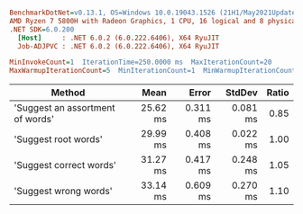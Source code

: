 ``` ini

BenchmarkDotNet=v0.13.1, OS=Windows 10.0.19043.1526 (21H1/May2021Update)
AMD Ryzen 7 5800H with Radeon Graphics, 1 CPU, 16 logical and 8 physical cores
.NET SDK=6.0.200
  [Host]     : .NET 6.0.2 (6.0.222.6406), X64 RyuJIT
  Job-ADJPVC : .NET 6.0.2 (6.0.222.6406), X64 RyuJIT

MinInvokeCount=1  IterationTime=250.0000 ms  MaxIterationCount=20  
MaxWarmupIterationCount=5  MinIterationCount=1  MinWarmupIterationCount=1  

```
|                           Method |     Mean |    Error |   StdDev | Ratio |
|--------------------------------- |---------:|---------:|---------:|------:|
| &#39;Suggest an assortment of words&#39; | 25.62 ms | 0.311 ms | 0.081 ms |  0.85 |
|             &#39;Suggest root words&#39; | 29.99 ms | 0.408 ms | 0.022 ms |  1.00 |
|          &#39;Suggest correct words&#39; | 31.27 ms | 0.417 ms | 0.248 ms |  1.05 |
|            &#39;Suggest wrong words&#39; | 33.14 ms | 0.609 ms | 0.270 ms |  1.10 |
